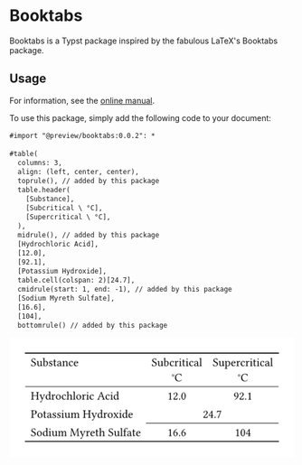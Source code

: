 # Booktabs

Booktabs is a Typst package inspired by the fabulous LaTeX's Booktabs package.


## Usage

For information, see the [online manual](https://booktabs.github.io/docs).

To use this package, simply add the following code to your document:

```typ
#import "@preview/booktabs:0.0.2": *

#table(
  columns: 3,
  align: (left, center, center),
  toprule(), // added by this package
  table.header(
    [Substance],
    [Subcritical \ °C],
    [Supercritical \ °C],
  ),
  midrule(), // added by this package
  [Hydrochloric Acid],
  [12.0],
  [92.1],
  [Potassium Hydroxide],
  table.cell(colspan: 2)[24.7],
  cmidrule(start: 1, end: -1), // added by this package
  [Sodium Myreth Sulfate],
  [16.6],
  [104],
  bottomrule() // added by this package
```
[<img src="./examples/simple_table.png">](./examples/simple_table.pdf)
